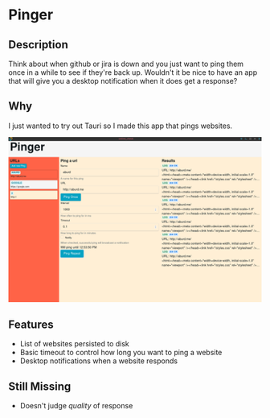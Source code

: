 # Pinger

## Description

Think about when github or jira is down and you just want to ping them once in a while to see if they're back up. Wouldn't it be nice to have an app that will give you a desktop notification when it does get a response?

## Why

I just wanted to try out Tauri so I made this app that pings websites. 

![pinger](https://raw.githubusercontent.com/aburd/pinger/master/docs/pinger.png)

## Features

- List of websites persisted to disk
- Basic timeout to control how long you want to ping a website
- Desktop notifications when a website responds 

## Still Missing

- Doesn't judge _quality_ of response
